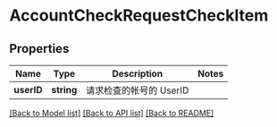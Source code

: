 # AccountCheckRequestCheckItem

## Properties
Name | Type | Description | Notes
------------ | ------------- | ------------- | -------------
**userID** | **string** | 请求检查的帐号的 UserID | 

[[Back to Model list]](../README.md#documentation-for-models) [[Back to API list]](../README.md#documentation-for-api-endpoints) [[Back to README]](../README.md)


